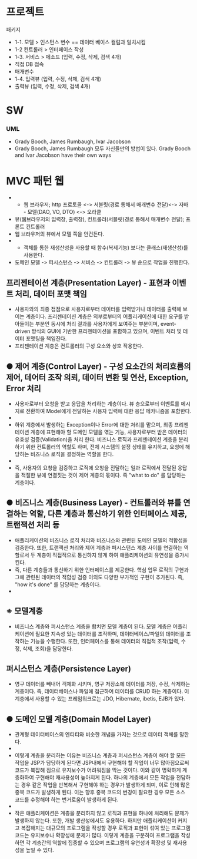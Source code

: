 # 프로젝트
패키지
- 1-1. 모델 > 인스턴스 변수 == 데이터 베이스 컬럼과 일치시킴
- 1-2 컨트롤러 > 인터페이스 작성
- 1-3. 서비스 > 메소드 (입력, 수정, 삭제, 검색 4개)
- 직접 DB 접속
- 매개변수
- 1-4. 입력뷰 (입력, 수정, 삭제, 검색 4개)
- 출력뷰 (입력, 수정, 삭제, 검색 4개)


# SW



### UML 
* Grady Booch, James Rumbaugh,  Ivar Jacobson
* Grady Booch, James Rumbaugh 모두 자신들만의 방법이 있다.
  Grady Booch and Ivar Jacobson have their own ways


# MVC 패턴 웹
- - 웹 브라우저; http 프로토콜 <->   서블릿(경로 통해서 매개변수 전달)<->   자바 -   모델(DAO, VO, DTO) <-> 오라클
- 뷰(웹브라우저의 입력창, 출력창),  컨트롤러(서블릿(경로 통해서 매개변수 전달); 프론트 컨트롤러
- 웹 브라우저의 뷰에서 모델 쪽을 안건든다.
- - 객체를 통한 재생산성을 사용할 때 함수(복제기능) 보다는 클래스(재생산성)를 사용한다.
- 도메인 모델 -> 퍼시스턴스 -> 서비스 -> 컨트롤러 -> 뷰 순으로 작업을 진행한다.

## 프리젠테이션 계층(Presentation Layer) -  표현과 이벤트 처리, 데이터 포맷 책임
 
 *  사용자와의 최종 접점으로 사용자로부터 데이터를 입력받거나 데이터를 출력해 보이는 계층이다. 프리젠테이션 계층은 외부로부터의 어플리케이션에 대한 요구를 받아들이는 부분인 동시에 처리 결과를 사용자에게 보여주는 부분이며, event-driven 방식의 GUI에 기반한 프리젠테이션을 포함하고 있으며, 이벤트 처리 및 데이터 포맷팅을 책임진다.
 *  프리젠테이션 계층은 컨트롤러의 구성 요소와 상호 작용한다.
 
 
## ● 제어 계층(Control Layer) -  구성 요소간의 처리흐름의 제어, 데어터 조작 의뢰, 데이터 변환 및 연산, Exception, Error 처리
 * 사용자로부터 요청을 받고 응답을 처리하는 계층이다. 뷰 층으로부터 이벤트를 메시지로 전환하여 Model에게 전달하는 사용자 입력에 대한 응답 메카니즘을 포함한다.
 *  
 *  하위 계층에서 발생하는 Exception이나 Error에 대한 처리를 맡으며, 최종 프리젠테이션 계층에 표현해야 할 도메인 모델을 엮는 기능, 사용자로부터 받은 데이터의 유효성 검증(Validation)을 처리 한다. 비즈니스 로직과 프레젠테이션 계층을 분리하기 위한 컨트롤러의 역할도 하며, 전체 시스템의 설정 상태를 유지하고, 요청에 해당하는 비즈니스 로직을 결정하는 역할을 한다.
 *  
 *  즉, 사용자의 요청을 검증하고 로직에 요청을 전달하는 일과 로직에서 전달된 응답을 적절한 뷰에 연결짓는 것이 제어 계층의 몫이다. 즉 "what to do" 를 담당하는 계층이다.
 

## ● 비즈니스 계층(Business Layer) - 컨트롤러와 뷰를 연결하는 역할, 다른 계층과 통신하기 위한 인터페이스 제공, 트랜잭션 처리 등
 
 *  애플리케이션의 비즈니스 로직 처리와 비즈니스와 관련된 도메인 모델의 적합성을 검증한다. 또한, 트랜잭션 처리와 제어 계층과 퍼시스턴스 계층 사이를 연결하는 역할로서 두 계층이 직접적으로 통신하지 않게 하여 애플리케이션의 유연성을 증가시킨다.
 *  즉, 다른 계층들과 통신하기 위한 인터페이스를 제공한다. 핵심 업무 로직의 구현과 그에 관련된 데이터의 적합성 검증 이외도 다양한 부가적인 구현이 추가된다. 즉, "how it's done" 를 담당하는 계층이다.
 *  

## ※ 모델계층
 * 비즈니스 계층와 퍼시스턴스 계층을 합치면 모델 계층이 된다. 모델 계층은 어플리케이션에 필요한 지속성 있는 데이터를 조작하며, 데이터베이스/파일의 데이터를 조작하는 기능을 수행한다. 또한, 인터페이스를 통해 데이터의 직접적 조작(입력, 수정, 삭제, 조회)을 담당한다.
 
 
## 퍼시스턴스 계층(Persistence Layer)
 
 *  영구 데이터를 빼내어 객체화 시키며, 영구 저장소에 데이터를 저장, 수정, 삭제하는 계층이다. 즉, 데이터베이스나 파일에 접근하여 데이터를 CRUD 하는 계층이다. 이 계층에서 사용할 수 있는 프레임워크로는 JDO, Hibernate, ibetis, EJB가 있다.
  
 
## ● 도메인 모델 계층(Domain Model Layer)
 
 *  관계형 데이터베이스의 엔티티와 비슷한 개념을 가지는 것으로 데이터 객체를 말한다.
 *  
 *  이렇게 계층을 분리하는 이유는 비즈니스 계층과 퍼시스턴스 계층이 해야 할 모든 작업을 JSP가 담당하게 된다면 JSP내에서 구현해야 할 작업이 너무 많아짐으로써 코드가 복잡해 짐으로 유지보수가 어려워짐을 막는 것이다. 이와 같이 명확하게 계층화하여 구현해야 재사용성이 높아지게 된다. 하나의 계층에서 모든 작업을 전담하는 경우 같은 작업을 반복해서 구현해야 하는 경우가 발생하게 되며, 이로 인해 많은 중복 코드가 발생하게 된다. 이는 향후 중복 코드의 변경이 필요한 경우 모든 소스 코드를 수정해야 하는 번거로움이 발생하게 된다.
 *  
 *  작은 애플리케이션은 계층을 분리하지 않고 로직과 표현을 하나에 처리해도 문제가 발생하지 않는다. 또한, 개발 생산성에서도 유용하다. 하지만 애플리케이션이 커지고 복잡해지는 대규모의 프로그램을 작성할 경우 로직과 표현이 섞여 있는 프로그램 코드는 유지보수나 확장성에 문제가 많다. 이렇게 계층을 구분하여 프로그램을 작성하면 각 계층간의 역할에 집중할 수 있으며 프로그램의 유연성과 확장성 및 재사용성을 높일 수 있다.
